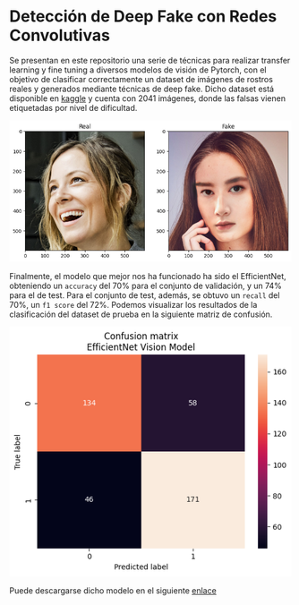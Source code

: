 # Detección de Deep Fake con Redes Convolutivas

Se presentan en este repositorio una serie de técnicas para realizar transfer learning y fine tuning a diversos modelos de visión de Pytorch, con el objetivo de clasificar correctamente un dataset de imágenes de rostros reales y generados mediante técnicas de deep fake. Dicho dataset está disponible en [kaggle](https://www.kaggle.com/datasets/ciplab/real-and-fake-face-detection/data) y cuenta con 2041 imágenes, donde las falsas vienen etiquetadas por nivel de dificultad.

<p align="center"><img src="images/comparisson.png"/></p>

Finalmente, el modelo que mejor nos ha funcionado ha sido el EfficientNet, obteniendo un  ```accuracy``` del 70% para el conjunto de validación, y un 74% para el de test. Para el conjunto de test, además, se obtuvo un ```recall``` del 70%, un ```f1 score``` del 72%. Podemos visualizar los resultados de la clasificación del dataset de prueba en la siguiente matriz de confusión.

<p align="center"><img src="images/cm_eff_1.png"/></p>

Puede descargarse dicho modelo en el siguiente [enlace](models/efficientnet_ft.pth)
